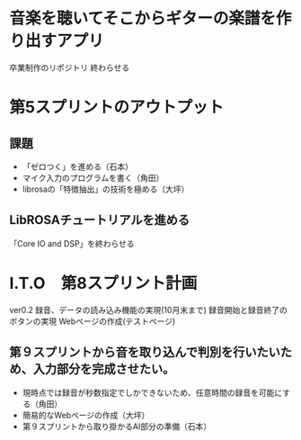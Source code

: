 # 音楽を聴いてそこからギターの楽譜を作り出すアプリ
卒業制作のリポジトリ
終わらせる
# 第5スプリントのアウトプット
## 課題
- 「ゼロつく」を進める（石本）
- マイク入力のプログラムを書く（角田）
- librosaの「特徴抽出」の技術を極める（大坪）
## LibROSAチュートリアルを進める
「Core IO and DSP」を終わらせる

# I.T.O　第8スプリント計画

ver0.2 録音、データの読み込み機能の実現(10月末まで)
録音開始と録音終了のボタンの実現
 Webページの作成(テストページ)
## 第９スプリントから音を取り込んで判別を行いたいため、入力部分を完成させたい。

- 現時点では録音が秒数指定でしかできないため、任意時間の録音を可能にする（角田）
- 簡易的なWebページの作成（大坪）
- 第９スプリントから取り掛かるAI部分の準備（石本）
